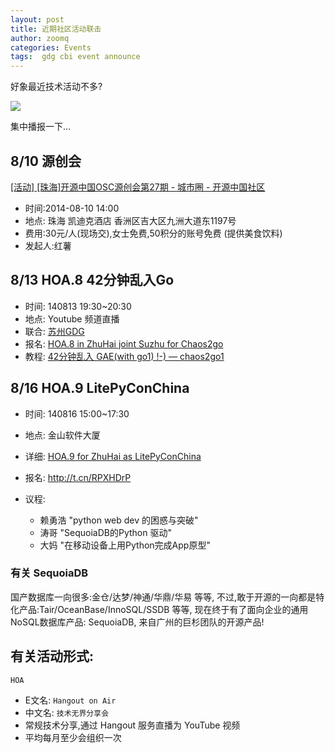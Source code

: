 ```yaml
---
layout: post
title: 近期社区活动联击
author: zoomq
categories: Events
tags:  gdg cbi event announce
---
```


好象最近技术活动不多?

![](http://photocdn.sohu.com/20130906/Img386018477.jpg)

集中播报一下...

<!--more-->


## 8/10 源创会

[[活动] [珠海]开源中国OSC源创会第27期 - 城市圈 - 开源中国社区](http://city.oschina.net/zhuhai/event/161522)

- 时间:2014-08-10 14:00
- 地点: 珠海 凯迪克酒店 香洲区吉大区九洲大道东1197号 
- 费用:30元/人(现场交),女士免费,50积分的账号免费 (提供美食饮料)
- 发起人:红薯

## 8/13 HOA.8 42分钟乱入Go


- 时间: 140813 19:30~20:30
- 地点: Youtube 频道直播
- 联合: [苏州GDG](https://plus.google.com/events/c0r5pnhr14fd3sj9irfl9qm0f0k)
- 报名: [HOA.8 in ZhuHai joint Suzhu for Chaos2go](https://plus.google.com/events/c52qjnpnurkjjs372p8uefsufm8)
- 教程: [42分钟乱入 GAE(with go1) !-) — chaos2go1](http://chaos2.qiniudn.com/go1/build/html/﻿)
    

## 8/16 HOA.9 LitePyConChina

- 时间: 140816 15:00~17:30
- 地点: 金山软件大厦
- 详细: [HOA.9 for ZhuHai as LitePyConChina](https://plus.google.com/events/con5s3ensppq7vtf59aeffme8oo)
- 报名: http://t.cn/RPXHDrP﻿
- 议程: 

    + 赖勇浩 "python web dev 的困惑与突破"
    + 涛哥 "SequoiaDB的Python 驱动"
    + 大妈 "在移动设备上用Python完成App原型"

### 有关 SequoiaDB

国产数据库一向很多:金仓/达梦/神通/华鼎/华易 等等,
不过,敢于开源的一向都是特化产品:Tair/OceanBase/InnoSQL/SSDB 等等,
现在终于有了面向企业的通用NoSQL数据库产品:
SequoiaDB, 来自广州的巨杉团队的开源产品!

## 有关活动形式: 


`HOA`

- E文名: `Hangout on Air`
- 中文名: `技术无界分享会`
- 常规技术分享,通过 Hangout 服务直播为 YouTube 视频
- 平均每月至少会组织一次


